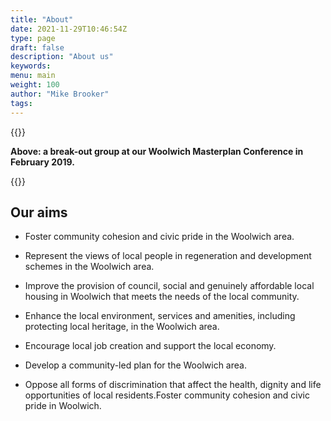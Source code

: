 ```yaml
---
title: "About"
date: 2021-11-29T10:46:54Z
type: page
draft: false
description: "About us"
keywords:
menu: main
weight: 100
author: "Mike Brooker"
tags:
---
```


{{<responsive-image img="/img/confsession4Feb19.jpg" text="Conference on Woolwich Masterplan in 2019">}}

**Above: a break-out group at our Woolwich Masterplan Conference in February 2019.**

{{<statement text="We are a group of local residents with a passion for Woolwich and its diverse communities. Speak Out Woolwich was formed in 2018.">}}

## Our aims
* Foster community cohesion and civic pride in the Woolwich area.
* Represent the views of local people in regeneration and development schemes in the Woolwich area.

* Improve the provision of council, social and genuinely affordable local
      housing in Woolwich that meets the needs of the local community.
* Enhance the local environment, services and amenities, including protecting local heritage, in the Woolwich area.
* Encourage local job creation and support the local economy.
* Develop a community-led plan for the Woolwich area.
* Oppose all forms of discrimination that affect the health, dignity and life opportunities of local residents.Foster community cohesion and civic pride in Woolwich.
